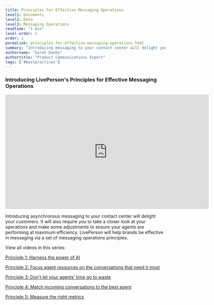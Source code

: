 ```yaml
---
title: Principles for Effective Messaging Operations
level1: Documents
level2: Data
level3: Messaging Operations
readtime: "1 min"
level-order: 1
order: 1
permalink: principles-for-effective-messaging-operations.html
summary: "Introducing messaging to your contact center will delight your customers. It will also require you to take a closer look at your operations and make some adjustments to ensure your agents are performing at maximum efficiency."
authorname: "Sarah Danby"
authortitle: "Product Communications Expert"
tags: ['#bestpractices']
---
```




### Introducing LivePerson's Principles for Effective Messaging Operations

<div style="display: block; position: relative; max-width: 100%;"><div class="iframecontainer"><iframe src="https://player.vimeo.com/video/241512911" width="640" height="360" frameborder="0" webkitallowfullscreen mozallowfullscreen allowfullscreen></iframe></div></div>


Introducing asynchronous messaging to your contact center will delight your customers. It will also require you to take a closer look at your operations and make some adjustments to ensure your agents are performing at maximum efficiency. LivePerson will help brands be effective in messaging via a set of messaging operations principles.

View all videos in this series:

[Principle 1: Harness the power of AI](/Principle-1-of-effective-messaging-operations-harnass-the-power-of-AI.html)

[Principle 2: Focus agent resources on the conversations that need it most](/principle-2-of-effective-messaging-operations-agent-resources.html)

[Principle 3: Don’t let your agents’ time go to waste](/principle-3-of-effective-messaging-operations-agent-efficiency.html)  

[Principle 4: Match incoming conversations to the best agent](/principle-4-of-effective-messaging-operations-agent-routing.html)

[Principle 5: Measure the right metrics](/principle-5-of-effective-messaging-operations-measurement.html)
